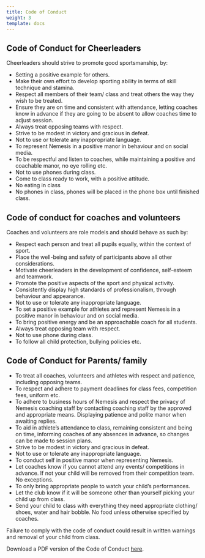 ```yaml
---
title: Code of Conduct
weight: 3
template: docs
---
```


## Code of Conduct for Cheerleaders

Cheerleaders should strive to promote good sportsmanship, by:
+ Setting a positive example for others.
+ Make their own effort to develop sporting ability in terms of skill technique and stamina.
+ Respect all members of their team/ class and treat others the way they wish to be treated.
+ Ensure they are on time and consistent with attendance, letting coaches know in advance if
they are going to be absent to allow coaches time to adjust session.
+ Always treat opposing teams with respect.
+ Strive to be modest in victory and gracious in defeat.
+ Not to use or tolerate any inappropriate language.
+ To represent Nemesis in a positive manor in behaviour and on social media.
+ To be respectful and listen to coaches, while maintaining a positive and coachable manor, no
eye rolling etc.
+ Not to use phones during class.
+ Come to class ready to work, with a positive attitude.
+ No eating in class
+ No phones in class, phones will be placed in the phone box until finished class.

## Code of conduct for coaches and volunteers
Coaches and volunteers are role models and should behave as such by:
+ Respect each person and treat all pupils equally, within the context of sport.
+ Place the well-being and safety of participants above all other considerations.
+ Motivate cheerleaders in the development of confidence, self-esteem and teamwork.
+ Promote the positive aspects of the sport and physical activity.
+ Consistently display high standards of professionalism, through behaviour and appearance.
+ Not to use or tolerate any inappropriate language.
+ To set a positive example for athletes and represent Nemesis in a positive manor in
behaviour and on social media.
+ To bring positive energy and be an approachable coach for all students.
+ Always treat opposing team with respect.
+ Not to use phone during class.
+ To follow all child protection, bullying policies etc.

## Code of Conduct for Parents/ family
+ To treat all coaches, volunteers and athletes with respect and patience, including
opposing teams.
+ To respect and adhere to payment deadlines for class fees, competition fees, uniform etc.
+ To adhere to business hours of Nemesis and respect the privacy of Nemesis coaching staff by
contacting coaching staff by the approved and appropriate means. Displaying patience and
polite manor when awaiting replies.
+ To aid in athlete’s attendance to class, remaining consistent and being on time, informing
coaches of any absences in advance, so changes can be made to session plans.
+ Strive to be modest in victory and gracious in defeat.
+ Not to use or tolerate any inappropriate language.
+ To conduct self in positive manor when representing Nemesis.
+ Let coaches know if you cannot attend any events/ competitions in advance. If not your
child will be removed from their competition team. No exceptions.
+ To only bring appropriate people to watch your child’s performances.
+ Let the club know if it will be someone other than yourself picking your child up from class.
+ Send your child to class with everything they need appropriate clothing/ shoes, water
and hair bobble. No food unless otherwise specified by coaches.

Failure to comply with the code of conduct could result in written warnings and removal of your
child from class.

Download a PDF version of the Code of Conduct <a href="https://drive.google.com/file/d/1eNbjLj3O2Qqj-bB88SominWUm4jPNsAK/view?usp=sharing" target="_blank">here</a>.